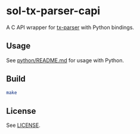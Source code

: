 # sol-tx-parser-capi

A C API wrapper for [tx-parser](https://github.com/0xjeffro/tx-parser) with Python bindings.

## Usage

See [python/README.md](python/README.md) for usage with Python.

## Build

```bash
make
```

## License

See [LICENSE](LICENSE).
